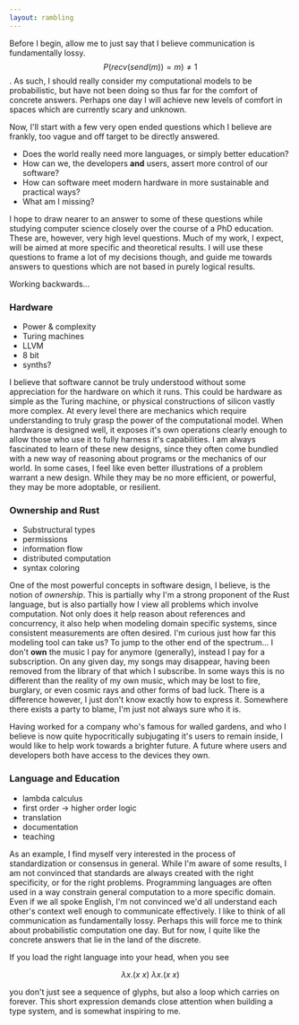 ```yaml
---
layout: rambling
---
```


Before I begin, allow me to just say that I believe communication is
fundamentally lossy. $$P(recv(send(m)) = m) \neq 1$$. As such, I should really
consider my computational models to be probabilistic, but have not been doing
so thus far for the comfort of concrete answers. Perhaps one day I will achieve
new levels of comfort in spaces which are currently scary and unknown.

Now, I'll start with a few very open ended questions which I believe are
frankly, too vague and off target to be directly answered.

- Does the world really need more languages, or simply better education?
- How can we, the developers **and** users, assert more control of our
  software?
- How can software meet modern hardware in more sustainable and practical ways?
- What am I missing?

I hope to draw nearer to an answer to some of these questions while studying
computer science closely over the course of a PhD education. These are,
however, very high level questions. Much of my work, I expect, will be aimed at
more specific and theoretical results. I will use these questions to frame a
lot of my decisions though, and guide me towards answers to questions which are
not based in purely logical results.

Working backwards...

### Hardware

- Power & complexity
- Turing machines
- LLVM
- 8 bit
- synths?

I believe that software cannot be truly understood without some appreciation
for the hardware on which it runs. This could be hardware as simple as the
Turing machine, or physical constructions of silicon vastly more complex. At
every level there are mechanics which require understanding to truly grasp the
power of the computational model. When hardware is designed well, it exposes
it's own operations clearly enough to allow those who use it to fully harness
it's capabilities. I am always fascinated to learn of these new designs, since
they often come bundled with a new way of reasoning about programs or the
mechanics of our world. In some cases, I feel like even better illustrations of
a problem warrant a new design. While they may be no more efficient, or
powerful, they may be more adoptable, or resilient.

### Ownership and Rust

- Substructural types
- permissions
- information flow
- distributed computation
- syntax coloring

One of the most powerful concepts in software design, I believe, is the notion
of _ownership_. This is partially why I'm a strong proponent of the Rust
language, but is also partially how I view all problems which involve
computation. Not only does it help reason about references and concurrency, it
also help when modeling domain specific systems, since consistent measurements
are often desired. I'm curious just how far this modeling tool can take us? To
jump to the other end of the spectrum... I don't **own** the music I pay for
anymore (generally), instead I pay for a subscription. On any given day, my
songs may disappear, having been removed from the library of that which I
subscribe.  In some ways this is no different than the reality of my own music,
which may be lost to fire, burglary, or even cosmic rays and other forms of bad
luck. There is a difference however, I just don't know exactly how to express
it. Somewhere there exists a party to blame, I'm just not always sure who it
is.

Having worked for a company who's famous for walled gardens, and who I believe
is now quite hypocritically subjugating it's users to remain inside, I would
like to help work towards a brighter future. A future where users and
developers both have access to the devices they own. 

### Language and Education

- lambda calculus
- first order -> higher order logic
- translation
- documentation
- teaching

As an example, I find myself very interested in the process of standardization
or consensus in general. While I'm aware of some results, I am not convinced
that standards are always created with the right specificity, or for the right
problems. Programming languages are often used in a way constrain general
computation to a more specific domain. Even if we all spoke English, I'm not
convinced we'd all understand each other's context well enough to communicate
effectively. I like to think of all communication as fundamentally lossy.
Perhaps this will force me to think about probabilistic computation one day.
But for now, I quite like the concrete answers that lie in the land of the
discrete.

If you load the right language into your head, when you see

$$
\lambda x.(x\ x)\ \lambda x.(x\ x)
$$

you don't just see a sequence of glyphs, but also a loop which carries on
forever. This short expression demands close attention when building a type
system, and is somewhat inspiring to me.
